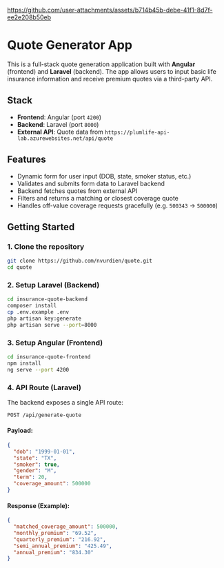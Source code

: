 https://github.com/user-attachments/assets/b714b45b-debe-41f1-8d7f-ee2e208b50eb

# Quote Generator App

This is a full-stack quote generation application built with **Angular** (frontend) and **Laravel** (backend). The app allows users to input basic life insurance information and receive premium quotes via a third-party API.

## Stack

- **Frontend**: Angular (port `4200`)
- **Backend**: Laravel (port `8000`)
- **External API**: Quote data from `https://plumlife-api-lab.azurewebsites.net/api/quote`

## Features

- Dynamic form for user input (DOB, state, smoker status, etc.)
- Validates and submits form data to Laravel backend
- Backend fetches quotes from external API
- Filters and returns a matching or closest coverage quote
- Handles off-value coverage requests gracefully (e.g. `500343` → `500000`)

## Getting Started

### 1. Clone the repository

```bash
git clone https://github.com/nvurdien/quote.git
cd quote
```

### 2. Setup Laravel (Backend)
```bash
cd insurance-quote-backend
composer install
cp .env.example .env
php artisan key:generate
php artisan serve --port=8000
```

### 3. Setup Angular (Frontend)
```bash
cd insurance-quote-frontend
npm install
ng serve --port 4200
```

### 4. API Route (Laravel)
The backend exposes a single API route:

```bash
POST /api/generate-quote
```

#### Payload:
```json
{
  "dob": "1999-01-01",
  "state": "TX",
  "smoker": true,
  "gender": "M",
  "term": 20,
  "coverage_amount": 500000
}
```

#### Response (Example):
```json
{
  "matched_coverage_amount": 500000,
  "monthly_premium": "69.52",
  "quarterly_premium": "216.92",
  "semi_annual_premium": "425.49",
  "annual_premium": "834.30"
}
```
